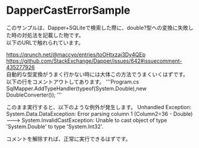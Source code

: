 # DapperCastErrorSample

このサンプルは、Dapper+SQLiteで検索した際に、double?型への変換に失敗した時の対処法を記載した物です。  
以下のURLで触れられています。 

https://qrunch.net/@maccyo/entries/toOHtxzaj3Dy4QEp 
https://github.com/StackExchange/Dapper/issues/642#issuecomment-435277926  
自動的な型変換がうまく行かない時には大体この方法でうまくいくはずです。 
以下の行をコメントアウトしてあります。 
'''Program.cs
SqlMapper.AddTypeHandler(typeof(System.Double),new DoubleConverter());
'''

このまま実行すると、以下のような例外が発生します。 
Unhandled Exception: System.Data.DataException: Error parsing column 1 (Column2=36 - Double) ---> System.InvalidCastException: Unable to cast object of type 'System.Double' to type 'System.Int32'.  

コメントを解除すれば、正常に実行できるはずです。
